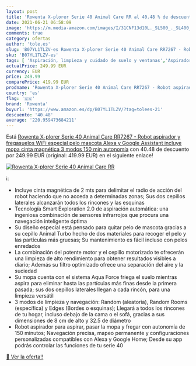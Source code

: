 ```yaml
---
layout: post
title: 'Rowenta X-plorer Serie 40 Animal Care RR al 40.48 % de descuento'
date: 2021-06-21 06:58:09
image: 'https://m.media-amazon.com/images/I/31CNF13d10L._SL500_._SL400_.jpg'
comments: true
category: ofertas
author: 'tole.es'
slug: 'B07YL1TLZV-es Rowenta X-plorer Serie 40 Animal Care RR7267 - Robot...'
sku: 'B07YL1TLZV-es'
tags: [ 'Aspiración, limpieza y cuidado de suelo y ventanas','Aspiradoras','Hogar y cocina','Robots aspiradores','alexa','rowenta', ]
actualPrice: 249.99 EUR
currency: EUR
price: 249.99
comparePrice: 419.99 EUR
prodname: 'Rowenta X-plorer Serie 40 Animal Care RR7267 - Robot aspirador y fregasuelos  WiFi  especial pelo mascota  Alexa y Google Assistant  incluye mopa  cinta magnética  3 modos  150 min autonomía'
country: 'es'
flag: '🇪🇸'
brand: 'Rowenta'
buyurl: 'https://www.amazon.es/dp/B07YL1TLZV/?tag=tolees-21'
descuento: '40.48'
average: '220.959473684211'
---
```


Está [Rowenta X-plorer Serie 40 Animal Care RR7267 - Robot aspirador y fregasuelos  WiFi  especial pelo mascota  Alexa y Google Assistant  incluye mopa  cinta magnética  3 modos  150 min autonomía](https://www.amazon.es/dp/B07YL1TLZV/?tag=tolees-21) con 40.48 de descuento por 249.99 EUR (original: 419.99 EUR) en el siguiente enlace!

[![Rowenta X-plorer Serie 40 Animal Care RR](https://m.media-amazon.com/images/I/31CNF13d10L._SL500_._SL400_.jpg)](https://www.amazon.es/dp/B07YL1TLZV/?tag=tolees-21)

ℹ️:

- Incluye cinta magnética de 2 mts para delimitar el radio de acción del robot haciendo que no acceda a determinadas zonas; Sus dos cepillos laterales alcanzarán todos los rincones y las esquinas
- Tecnología Smart Exploration 2.0 de aspiración automática: una ingeniosa combinación de sensores infrarrojos que procura una navegación inteligente óptima
- Su diseño especial está pensado para quitar pelo de mascota gracias a su cepillo Animal Turbo hecho de dos materiales para recoger el pelo y las partículas más gruesas; Su mantenimiento es fácil incluso con pelos enredados
- La combinación del potente motor y el cepillo motorizado te ofrecerán una limpieza de alto rendimiento para obtener resultados visibles a diario; Además su filtro optimizado ofrece una separación del aire y la suciedad
- Su mopa cuenta con el sistema Aqua Force friega el suelo mientras aspira para eliminar hasta las partículas más finas desde la primera pasada; sus dos cepillos laterales llegan a cada rincón, para una limpieza versátil
- 3 modos de limpieza y navegación: Random (aleatoria), Random Rooms (específica) y Edges (Bordes o esquinas); Llegará a todos los rincones de tu hogar, incluso debajo de la cama o el sofá, gracias a sus dimensiones de 8 cm de alto y 32.5 de diámetro
- Robot aspirador para aspirar, pasar la mopa y fregar con autonomía de 150 minutos; Navegación precisa, mapeo permanente y configuraciones personalizadas compatibles con Alexa y Google Home; Desde su app podrás controlar las funciones de tu serie 40

[🛒 Ver la oferta!!](https://www.amazon.es/dp/B07YL1TLZV/?tag=tolees-21)
